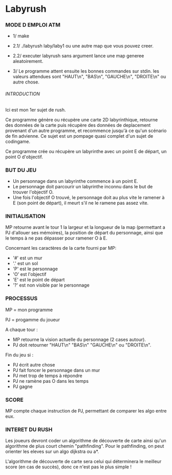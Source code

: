 # Labyrush

### MODE D EMPLOI ATM ###

- 1/ make

- 2.1/ ./labyrush laby/laby1 ou une autre map que vous pouvez creer.

- 2.2/ executer labyrush sans argument lance une map generee aleatoirement.

- 3/ Le programme attent ensuite les bonnes commandes sur stdin. les valeurs attendues sont "HAUT\n", "BAS\n", "GAUCHE\n", "DROITE\n" ou autre chose.

###### INTRODUCTION ######

Ici est mon 1er sujet de rush.

Ce programme génère ou récupère une carte 2D labyrinthique, retourne des données de la carte puis récupère des données de deplacement provenant d'un autre programme, et recommence jusqu'à ce qu'un scénario de fin advienne.
Ce sujet est un pompage quasi complet d'un sujet de codingame.

Ce programme crée ou récupère un labyrinthe avec un point E de départ, un point O d'objectif.

### BUT DU JEU ###

- Un personnage dans un labyrinthe commence à un point E.
- Le personnage doit parcourir un labyrinthe inconnu dans le but de trouver l'objectif O.
- Une fois l'objectif O trouvé, le personnage doit au plus vite le ramener à E (son point de départ), il meurt s'il ne le ramene pas assez vite.

### INITIALISATION ###

MP retourne avant le tour 1 la largeur et la longueur de la map (permettant a PJ d'allouer ses mémoires), la position de départ du personnage, ainsi que le temps à ne pas dépasser pour ramener O à E.

Concernant les caractères de la carte fourni par MP:
- '#' est un mur
- '.' est un sol
- 'P' est le personnage
- 'O' est l'objectif
- 'E' est le point de départ
- '?' est non visible par le personnage

### PROCESSUS ###

MP = mon programme

PJ = progamme du joueur

A chaque tour :
- MP retourne la vision actuelle du personnage (2 cases autour).
- PJ doit retourner "HAUT\n" "BAS\n" "GAUCHE\n" ou "DROITE\n".

Fin du jeu si :
- PJ écrit autre chose
- PJ fait foncer le personnage dans un mur
- PJ met trop de temps à répondre
- PJ ne ramène pas O dans les temps
- PJ gagne

### SCORE ###

MP compte chaque instruction de PJ, permettant de comparer les algo entre eux.

### INTERET DU RUSH ###

Les joueurs devront coder un algorithme de découverte de carte ainsi qu'un algorithme de plus court chemin "pathfinding".
Pour le pathfinding, on peut orienter les eleves sur un algo dijkstra ou a*.

L'algorithme de découverte de carte sera celui qui déterminera le meilleur score (en cas de succès), donc ce n'est pas le plus simple !
